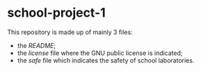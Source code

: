 # school-project-1
This repository is made up of mainly 3 files:
- the *README*;
- the *license* file where the GNU public license is indicated;
- the *safe* file which indicates the safety of school laboratories.
